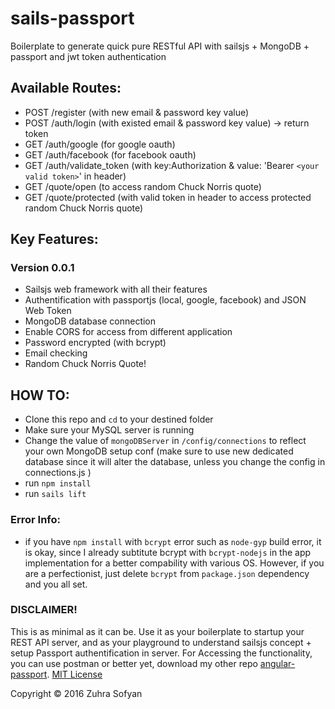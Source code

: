 # sails-passport

Boilerplate to generate quick pure RESTful API with sailsjs + MongoDB + passport and jwt token authentication 

## Available Routes:
* POST /register (with new email & password key value)
* POST /auth/login (with existed email & password key value) -> return token
* GET /auth/google (for google oauth)
* GET /auth/facebook (for facebook oauth)
* GET /auth/validate_token (with key:Authorization & value: 'Bearer `<your valid token>`' in header)
* GET /quote/open (to access random Chuck Norris quote)
* GET /quote/protected (with valid token in header to access protected random Chuck Norris quote) 

## Key Features:
### Version 0.0.1
* Sailsjs web framework with all their features
* Authentification with passportjs (local, google, facebook) and JSON Web Token
* MongoDB database connection
* Enable CORS for access from different application
* Password encrypted (with bcrypt)
* Email checking
* Random Chuck Norris Quote! 

## HOW TO:
* Clone this repo and `cd` to your destined folder
* Make sure your MySQL server is running
* Change the value of `mongoDBServer` in `/config/connections` to reflect your own MongoDB setup conf (make sure to use new dedicated database since it will alter the database, unless you change the config in connections.js )
* run `npm install`
* run `sails lift`

### Error Info:
* if you have `npm install` with `bcrypt` error such as `node-gyp` build error, it is okay, since I already subtitute bcrypt with `bcrypt-nodejs` in the app implementation for a better compability with various OS. However, if you are a perfectionist, just delete `bcrypt` from `package.json` dependency and you all set.

### DISCLAIMER! 
This is as minimal as it can be. Use it as your boilerplate to startup your REST API server, and as your playground to understand sailsjs concept + setup Passport authentification in server.
For Accessing the functionality, you can use postman or better yet, download my other repo [angular-passport](https://github.com/zuhrasofyan/angular-passport).
[MIT License](https://github.com/angular/angular.js/blob/master/LICENSE)

Copyright &copy; 2016 Zuhra Sofyan




